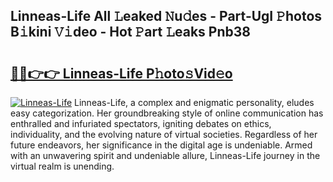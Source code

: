 ## Linneas-Life All 𝙻eaked 𝙽u𝚍es - Part-UgI 𝙿hotos B𝚒kini 𝚅𝚒deo - Hot 𝙿art 𝙻eaks Pnb38

# <h2><a href="http://ld59z7.urlbe.top/?page=Linneas-Life">🔗🔗👉👉 Linneas-Life P𝚑oto𝚜Vid𝚎o</a></h2>

[![Linneas-Life](https://i.imgur.com/eBuTRDB.gif)](http://ld59z7.urlbe.top/?page=Linneas-Life)
Linneas-Life, a complex and enigmatic personality, eludes easy categorization. Her groundbreaking style of online communication has enthralled and infuriated spectators, igniting debates on ethics, individuality, and the evolving nature of virtual societies. Regardless of her future endeavors, her significance in the digital age is undeniable. Armed with an unwavering spirit and undeniable allure, Linneas-Life journey in the virtual realm is unending.
